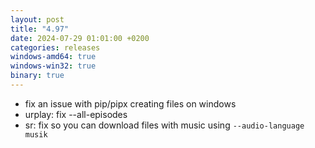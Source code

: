 ```yaml
---
layout: post
title: "4.97"
date: 2024-07-29 01:01:00 +0200
categories: releases
windows-amd64: true
windows-win32: true
binary: true
---
```


* fix an issue with pip/pipx creating files on windows
* urplay: fix --all-episodes
* sr: fix so you can download files with music using `--audio-language musik`
